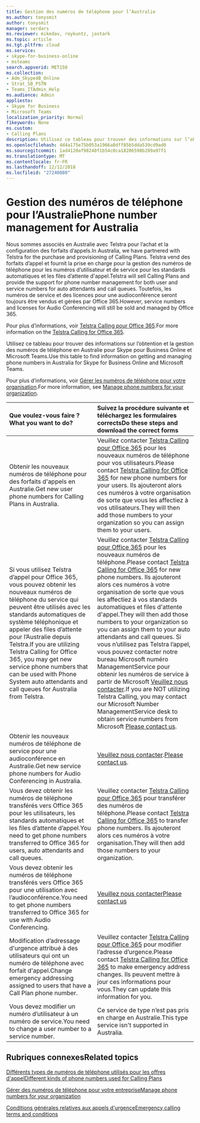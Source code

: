 ```yaml
---
title: Gestion des numéros de téléphone pour l’Australie
ms.author: tonysmit
author: tonysmit
manager: serdars
ms.reviewer: mikedav, roykuntz, jastark
ms.topic: article
ms.tgt.pltfrm: cloud
ms.service:
- skype-for-business-online
- msteams
search.appverid: MET150
ms.collection:
- Adm_Skype4B_Online
- Strat_SB_PSTN
- Teams_ITAdmin_Help
ms.audience: Admin
appliesto:
- Skype for Business
- Microsoft Teams
localization_priority: Normal
f1keywords: None
ms.custom:
- Calling Plans
description: Utilisez ce tableau pour trouver des informations sur l’obtention et la gestion des numéros de téléphone en Australie pour Skype pour Business Online et Microsoft Teams.
ms.openlocfilehash: 4d4a175e75b053a1966a8dff85b5dda539cd9ad0
ms.sourcegitcommit: 1ad4120af98240f1b54c0ca18286598b289a97f1
ms.translationtype: MT
ms.contentlocale: fr-FR
ms.lasthandoff: 12/12/2018
ms.locfileid: "27240880"
---
```

# <a name="phone-number-management-for-australia"></a><span data-ttu-id="3ef65-103">Gestion des numéros de téléphone pour l’Australie</span><span class="sxs-lookup"><span data-stu-id="3ef65-103">Phone number management for Australia</span></span>
<span data-ttu-id="3ef65-104">Nous sommes associés en Australie avec Telstra pour l’achat et la configuration des forfaits d’appels.</span><span class="sxs-lookup"><span data-stu-id="3ef65-104">In Australia, we have partnered with Telstra for the purchase and provisioning of Calling Plans.</span></span> <span data-ttu-id="3ef65-105">Telstra vend des forfaits d’appel et fournit la prise en charge pour la gestion des numéros de téléphone pour les numéros d’utilisateur et de service pour les standards automatiques et les files d’attente d'appel.</span><span class="sxs-lookup"><span data-stu-id="3ef65-105">Telstra will sell Calling Plans and provide the support for phone number management for both user and service numbers for auto attendants and call queues.</span></span> <span data-ttu-id="3ef65-106">Toutefois, les numéros de service et des licences pour une audioconférence seront toujours être vendus et gérées par Office 365.</span><span class="sxs-lookup"><span data-stu-id="3ef65-106">However, service numbers and licenses for Audio Conferencing will still be sold and managed by Office 365.</span></span>

<span data-ttu-id="3ef65-107">Pour plus d’informations, voir [Telstra Calling pour Office 365](https://aka.ms/TelstraVoicePlan).</span><span class="sxs-lookup"><span data-stu-id="3ef65-107">For more information on the [Telstra Calling for Office 365](https://aka.ms/TelstraVoicePlan).</span></span>

<span data-ttu-id="3ef65-108">Utilisez ce tableau pour trouver des informations sur l’obtention et la gestion des numéros de téléphone en Australie pour Skype pour Business Online et Microsoft Teams.</span><span class="sxs-lookup"><span data-stu-id="3ef65-108">Use this table to find information on getting and managing phone numbers in Australia for Skype for Business Online and Microsoft Teams.</span></span>

<span data-ttu-id="3ef65-109">Pour plus d’informations, voir [Gérer les numéros de téléphone pour votre organisation](manage-phone-numbers-for-your-organization.md).</span><span class="sxs-lookup"><span data-stu-id="3ef65-109">For more information, see  [Manage phone numbers for your organization](manage-phone-numbers-for-your-organization.md).</span></span>
  
|<span data-ttu-id="3ef65-110">**Que voulez-vous faire ?**</span><span class="sxs-lookup"><span data-stu-id="3ef65-110">**What you want to do?**</span></span>|<span data-ttu-id="3ef65-111">**Suivez la procédure suivante et téléchargez les formulaires corrects**</span><span class="sxs-lookup"><span data-stu-id="3ef65-111">**Do these steps and download the correct forms**</span></span>|
|:-----|:-----|
|<span data-ttu-id="3ef65-112">Obtenir les nouveaux numéros de téléphone pour des forfaits d'appels en Australie.</span><span class="sxs-lookup"><span data-stu-id="3ef65-112">Get new user phone numbers for Calling Plans in Australia.</span></span>   <br/> |<span data-ttu-id="3ef65-113">Veuillez contacter [Telstra Calling pour Office 365](https://aka.ms/TelstraVoicePlan) pour les nouveaux numéros de téléphone pour vos utilisateurs.</span><span class="sxs-lookup"><span data-stu-id="3ef65-113">Please contact [Telstra Calling for Office 365](https://aka.ms/TelstraVoicePlan) for new phone numbers for your users.</span></span> <span data-ttu-id="3ef65-114">Ils ajouteront alors ces numéros à votre organisation de sorte que vous les affectiez à vos utilisateurs.</span><span class="sxs-lookup"><span data-stu-id="3ef65-114">They will then add those numbers to your organization so you can assign them to your users.</span></span> <br/>
|<span data-ttu-id="3ef65-115">Si vous utilisez Telstra d’appel pour Office 365, vous pouvez obtenir les nouveaux numéros de téléphone du service qui peuvent être utilisés avec les standards automatiques de système téléphonique et appeler des files d’attente pour l’Australie depuis Telstra.</span><span class="sxs-lookup"><span data-stu-id="3ef65-115">If you are utilizing Telstra Calling for Office 365, you may get new service phone numbers that can be used with Phone System auto attendants and call queues for Australia from Telstra.</span></span> <br/> |<span data-ttu-id="3ef65-116">Veuillez contacter [Telstra Calling pour Office 365](https://aka.ms/TelstraVoicePlan) pour les nouveaux numéros de téléphone.</span><span class="sxs-lookup"><span data-stu-id="3ef65-116">Please contact [Telstra Calling for Office 365](https://aka.ms/TelstraVoicePlan) for new phone numbers.</span></span> <span data-ttu-id="3ef65-117">Ils ajouteront alors ces numéros à votre organisation de sorte que vous les affectiez à vos standards automatiques et files d'attente d'appel.</span><span class="sxs-lookup"><span data-stu-id="3ef65-117">They will then add those numbers to your organization so you can assign them to your auto attendants and call queues.</span></span> <span data-ttu-id="3ef65-118">Si vous n’utilisez pas Telstra l’appel, vous pouvez contacter notre bureau Microsoft numéro ManagementService pour obtenir les numéros de service à partir de Microsoft [Veuillez nous contacter](mailto:ptnapac@microsoft.com).</span><span class="sxs-lookup"><span data-stu-id="3ef65-118">If you are NOT utilizing Telstra Calling, you may contact our Microsoft Number ManagementService desk to obtain service numbers from Microsoft [Please contact us](mailto:ptnapac@microsoft.com).</span></span> <br/>|
|<span data-ttu-id="3ef65-119">Obtenir les nouveaux numéros de téléphone de service pour une audioconférence en Australie.</span><span class="sxs-lookup"><span data-stu-id="3ef65-119">Get new service phone numbers for Audio Conferencing in Australia.</span></span>   <br/> |<span data-ttu-id="3ef65-120">[Veuillez nous contacter](mailto:ptnapac@microsoft.com).</span><span class="sxs-lookup"><span data-stu-id="3ef65-120">[Please contact us](mailto:ptnapac@microsoft.com).</span></span>|
|<span data-ttu-id="3ef65-121">Vous devez obtenir les numéros de téléphone transférés vers Office 365 pour les utilisateurs, les standards automatiques et les files d’attente d’appel.</span><span class="sxs-lookup"><span data-stu-id="3ef65-121">You need to get phone numbers transferred to Office 365 for users, auto attendants and call queues.</span></span>  <br/> |<span data-ttu-id="3ef65-122">Veuillez contacter [Telstra Calling pour Office 365](https://aka.ms/TelstraVoicePlan) pour transférer des numéros de téléphone.</span><span class="sxs-lookup"><span data-stu-id="3ef65-122">Please contact [Telstra Calling for Office 365](https://aka.ms/TelstraVoicePlan) to transfer phone numbers.</span></span> <span data-ttu-id="3ef65-123">Ils ajouteront alors ces numéros à votre organisation.</span><span class="sxs-lookup"><span data-stu-id="3ef65-123">They will then add those numbers to your organization.</span></span>  <br/> |
|<span data-ttu-id="3ef65-124">Vous devez obtenir les numéros de téléphone transférés vers Office 365 pour une utilisation avec l’audioconférence.</span><span class="sxs-lookup"><span data-stu-id="3ef65-124">You need to get phone numbers transferred to Office 365 for use with Audio Conferencing.</span></span>  |[<span data-ttu-id="3ef65-125">Veuillez nous contacter</span><span class="sxs-lookup"><span data-stu-id="3ef65-125">Please contact us</span></span>](mailto:ptnapac@microsoft.com) |
|<span data-ttu-id="3ef65-126">Modification d’adressage d'urgence attribué à des utilisateurs qui ont un numéro de téléphone avec forfait d'appel.</span><span class="sxs-lookup"><span data-stu-id="3ef65-126">Change emergency addressing assigned to users that have a Call Plan phone number.</span></span> |<span data-ttu-id="3ef65-127">Veuillez contacter [Telstra Calling pour Office 365](https://aka.ms/TelstraVoicePlan) pour modifier l’adresse d’urgence.</span><span class="sxs-lookup"><span data-stu-id="3ef65-127">Please contact [Telstra Calling for Office 365](https://aka.ms/TelstraVoicePlan) to make emergency address changes.</span></span> <span data-ttu-id="3ef65-128">Ils peuvent mettre à jour ces informations pour vous.</span><span class="sxs-lookup"><span data-stu-id="3ef65-128">They can update this information for you.</span></span>|
|<span data-ttu-id="3ef65-129">Vous devez modifier un numéro d’utilisateur à un numéro de service.</span><span class="sxs-lookup"><span data-stu-id="3ef65-129">You need to change a user number to a service number.</span></span> |<span data-ttu-id="3ef65-130">Ce service de type n’est pas pris en charge en Australie.</span><span class="sxs-lookup"><span data-stu-id="3ef65-130">This type service isn't supported in Australia.</span></span>

## <a name="related-topics"></a><span data-ttu-id="3ef65-131">Rubriques connexes</span><span class="sxs-lookup"><span data-stu-id="3ef65-131">Related topics</span></span>

[<span data-ttu-id="3ef65-132">Différents types de numéros de téléphone utilisés pour les offres d'appel</span><span class="sxs-lookup"><span data-stu-id="3ef65-132">Different kinds of phone numbers used for Calling Plans</span></span>](../different-kinds-of-phone-numbers-used-for-calling-plans.md)

[<span data-ttu-id="3ef65-133">Gérer des numéros de téléphone pour votre entreprise</span><span class="sxs-lookup"><span data-stu-id="3ef65-133">Manage phone numbers for your organization</span></span>](manage-phone-numbers-for-your-organization.md)

[<span data-ttu-id="3ef65-134">Conditions générales relatives aux appels d'urgence</span><span class="sxs-lookup"><span data-stu-id="3ef65-134">Emergency calling terms and conditions</span></span>](../emergency-calling-terms-and-conditions.md)
